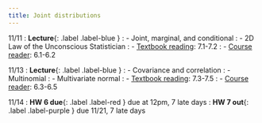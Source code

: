```yaml
---
title: Joint distributions
---
```


11/11
: **Lecture**{: .label .label-blue } 
: - Joint, marginal, and conditional
: - 2D Law of the Unconscious Statistician
: - [Textbook reading](https://drive.google.com/file/d/1VmkAAGOYCTORq1wxSQqy255qLJjTNvBI/view?usp=sharing): 7.1-7.2
: - [Course reader](https://vitercik.github.io/120notes/intro.html): 6.1-6.2

11/13
: **Lecture**{: .label .label-blue } 
: - Covariance and correlation
: - Multinomial
: - Multivariate normal
: - [Textbook reading](https://drive.google.com/file/d/1VmkAAGOYCTORq1wxSQqy255qLJjTNvBI/view?usp=sharing): 7.3-7.5
: - [Course reader](https://vitercik.github.io/120notes/intro.html): 6.3-6.5

11/14
: **HW 6 due**{: .label .label-red } due at 12pm, 7 late days
: **HW 7 out**{: .label .label-purple } due 11/21, 7 late days